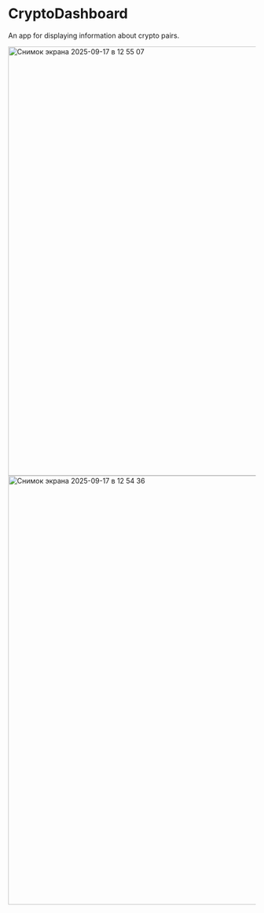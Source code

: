 # CryptoDashboard

An app for displaying information about crypto pairs.

<img width="1923" height="873" alt="Снимок экрана 2025-09-17 в 12 55 07" src="https://github.com/user-attachments/assets/501c1396-d4e9-41c7-b9ed-29349c928cbc" />
<img width="1923" height="873" alt="Снимок экрана 2025-09-17 в 12 54 36" src="https://github.com/user-attachments/assets/d956061d-b190-4541-91e9-75cba9501c68" />
